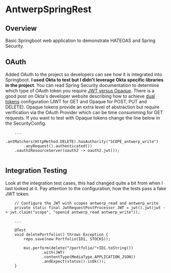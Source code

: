 # AntwerpSpringRest

## Overview
Basic Springboot web application to demonstrate HATEOAS and Spring Security. 


## OAuth
Added OAuth to the project so developers can see how it is integrated into Springboot. **I used Okta to test but I didn't leverage Okta specific libraries in the project**. You can read Spring Security documentation to determine which type of OAuth token you require [JWT versus Opaque](https://docs.spring.io/spring-security/site/docs/current/reference/html5/#oauth2). There is a good post on Okta's developer website describing how to achieve [dual tokens](https://developer.okta.com/blog/2020/08/07/spring-boot-remote-vs-local-tokens) configuration (JWT for GET and Opaque for POST, PUT and DELETE). Opaque tokens provide an extra level of abstraction but require verification via the OAuth Provider which can be time consumming for GET requests. If you want to test with Opaque tokens change the line below in the SecurityConfig. 

```
	...
       	.antMatchers(HttpMethod.DELETE).hasAuthority("SCOPE_antwerp_write")
		.anyRequest().authenticated())
	.oauth2ResourceServer(oauth2 -> oauth2.jwt());
    
```

## Integration Testing
Look at the integration test cases, this had changed quite a bit from when I last looked at it. Pay attention to the configuration, how the tests pass a fake JWT token.

```
	// Configure the JWT with scopes antwerp_read and antwerp_write
	private static final JwtRequestPostProcessor JWT = jwt().jwt(jwt -> jwt.claim("scope", "openid antwerp_read antwerp_write"));

	...
	
	@Test
	void deletePortfolio() throws Exception {
		repo.save(new Portfolio(ID1, STOCKS));

		mvc.perform(delete("/portfolio/"+ID1.toString())
				.with(JWT)
				.contentType(MediaType.APPLICATION_JSON))
				.andExpect(status().isOk());
	}
```
